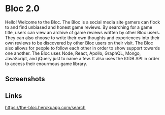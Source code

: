# Bloc 2.0

Hello! Welcome to the Bloc. The Bloc is a social media site gamers can flock to and find unbiased and honest game reviews. By searching for a game title, users can view an archive of game reviews written by other Bloc users. They can also choose to write their own thoughts and experiences into their own reviews to be discovered by other Bloc users on their visit. The Bloc also allows for people to follow each other in order to show support towards one another. The Bloc uses Node, React, Apollo, GraphQL, Mongo, JavaScript, and jQuery just to name a few. It also uses the IGDB API in order to access their enourmous game library. 


## Screenshots

## Links
https://the-bloc.herokuapp.com/search
